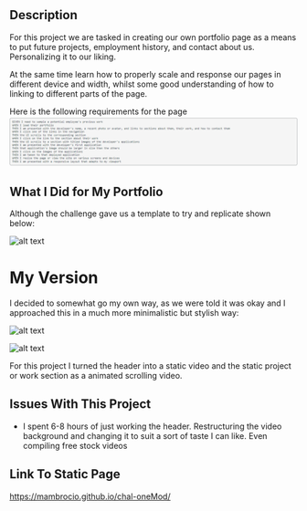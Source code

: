 # <Mod Two Challenge>

## Description

For this project we are tasked in creating our own portfolio page as a means to put future projects, employment history, and contact about us.
Personalizing it to our liking.

At the same time learn how to properly scale and response our pages in different device and width, whilst some good understanding of how to linking to different parts of the page.

Here is the following requirements for the page
![alt text](assets/images/requirements.PNG)

## What I Did for My Portfolio 

Although the challenge gave us a template to try and replicate shown below:

![alt text](assets/images/example-portfolio.gif)

# My Version

I decided to somewhat go my own way, as we were told it was okay and I approached this in a much more minimalistic but stylish way: 

![alt text](assets/images/read-me-preview.gif)

![alt text](assets/images/read-me-preview_2.gif)


For this project I turned the header into a static video and the static project or work section as a animated scrolling video.


## Issues With This Project

* I spent 6-8 hours of just working the header. Restructuring the video background and changing it to suit a sort of taste I can like. Even compiling free stock videos 

## Link To Static Page

https://mambrocio.github.io/chal-oneMod/